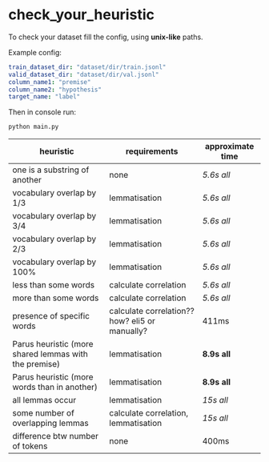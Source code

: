 # check_your_heuristic

To check your dataset fill the config, using **unix-like** paths.

Example config:
```yaml
train_dataset_dir: "dataset/dir/train.jsonl"
valid_dataset_dir: "dataset/dir/val.jsonl"
column_name1: "premise"
column_name2: "hypothesis"
target_name: "label"
```

Then in console run:
 ```python
python main.py
```

| heuristic                                             | requirements                                   | approximate time |
| ----------------------------------------------------- | ---------------------------------------------- | ---------------- |
| one is a substring of another                         | none                                           | *5.6s all*       |
| vocabulary overlap by 1/3                             | lemmatisation                                  | *5.6s all* 
| vocabulary overlap by 3/4                             | lemmatisation                                  | *5.6s all* 
| vocabulary overlap by 2/3                             | lemmatisation                                  | *5.6s all* 
| vocabulary overlap by 100%                            | lemmatisation                                  | *5.6s all* 
| less than some words                                  | calculate correlation                          | *5.6s all* 
| more than some words                                  | calculate correlation                          | *5.6s all* 
| presence of specific words                            | calculate correlation?? how? eli5 or manually? |  411ms           |
| Parus heuristic (more shared lemmas with the premise) | lemmatisation                                  | **8.9s all**     |
| Parus heuristic (more words than in another)          | lemmatisation                                  | **8.9s all**  
| all lemmas occur                                      | lemmatisation                                  | *15s  all*       |
| some number of overlapping lemmas                     | calculate correlation, lemmatisation           | *15s  all*
| difference btw number of tokens                       | none                                           | 400ms            |
